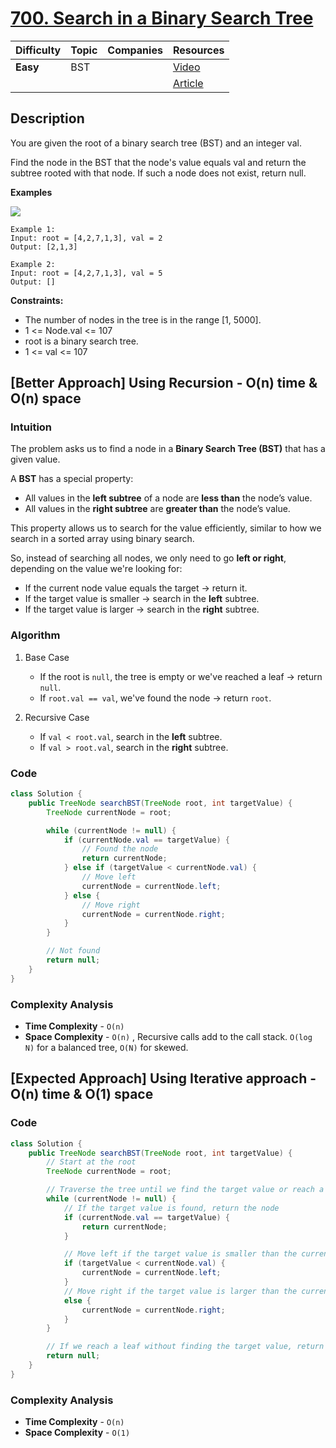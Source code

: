 # [700. Search in a Binary Search Tree](https://leetcode.com/problems/search-in-a-binary-search-tree/description/)

| Difficulty | Topic | Companies | Resources   |
| ---------- | ----- | --------- | ----------- |
| **Easy**   | BST   |           | [Video](https://youtu.be/KcNt6v_56cc?si=K05yo4ZzCedaU_v8)   |
|            |       |           | [Article](https://www.geeksforgeeks.org/binary-search-tree-set-1-search-and-insertion/) |

## Description
You are given the root of a binary search tree (BST) and an integer val.

Find the node in the BST that the node's value equals val and return the subtree rooted with that node. If such a node does not exist, return null.

**Examples**

![](https://assets.leetcode.com/uploads/2021/01/12/tree1.jpg)

```
Example 1:
Input: root = [4,2,7,1,3], val = 2
Output: [2,1,3]

Example 2:
Input: root = [4,2,7,1,3], val = 5
Output: []
```

**Constraints:**

- The number of nodes in the tree is in the range [1, 5000].
- 1 <= Node.val <= 107
- root is a binary search tree.
- 1 <= val <= 107


## [Better Approach] Using Recursion - O(n) time & O(n) space

### Intuition
The problem asks us to find a node in a **Binary Search Tree (BST)** that has a given value.

A **BST** has a special property:
- All values in the **left subtree** of a node are **less than** the node’s value.
- All values in the **right subtree** are **greater than** the node’s value.

This property allows us to search for the value efficiently, similar to how we search in a sorted array using binary search.

So, instead of searching all nodes, we only need to go **left or right**, depending on the value we're looking for:
- If the current node value equals the target → return it.
- If the target value is smaller → search in the **left** subtree.
- If the target value is larger → search in the **right** subtree.


### Algorithm

1. Base Case  
   - If the root is `null`, the tree is empty or we've reached a leaf → return `null`.
   - If `root.val == val`, we've found the node → return `root`.

2. Recursive Case
   - If `val < root.val`, search in the **left** subtree.
   - If `val > root.val`, search in the **right** subtree.


### Code
```java
class Solution {
    public TreeNode searchBST(TreeNode root, int targetValue) {
        TreeNode currentNode = root;

        while (currentNode != null) {
            if (currentNode.val == targetValue) {
                // Found the node
                return currentNode;
            } else if (targetValue < currentNode.val) {
                // Move left
                currentNode = currentNode.left;
            } else {
                // Move right
                currentNode = currentNode.right;
            }
        }

        // Not found
        return null;
    }
}
```

### Complexity Analysis

- **Time Complexity** - `O(n)`
- **Space Complexity** - `O(n)` , Recursive calls add to the call stack. `O(log N)` for a balanced tree, `O(N)` for skewed.
  

## [Expected Approach] Using Iterative approach - O(n) time & O(1) space 

### Code
```java
class Solution {
    public TreeNode searchBST(TreeNode root, int targetValue) {
        // Start at the root
        TreeNode currentNode = root;

        // Traverse the tree until we find the target value or reach a leaf
        while (currentNode != null) {
            // If the target value is found, return the node
            if (currentNode.val == targetValue) {
                return currentNode;
            }

            // Move left if the target value is smaller than the current node
            if (targetValue < currentNode.val) {
                currentNode = currentNode.left;
            }
            // Move right if the target value is larger than the current node
            else {
                currentNode = currentNode.right;
            }
        }

        // If we reach a leaf without finding the target value, return null
        return null;
    }
}
``` 

### Complexity Analysis

- **Time Complexity** - `O(n)`
- **Space Complexity** - `O(1)` 

